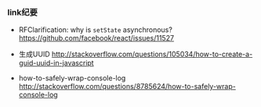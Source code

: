 ### link纪要

- RFClarification: why is `setState` asynchronous? https://github.com/facebook/react/issues/11527

- 生成UUID http://stackoverflow.com/questions/105034/how-to-create-a-guid-uuid-in-javascript

- how-to-safely-wrap-console-log http://stackoverflow.com/questions/8785624/how-to-safely-wrap-console-log